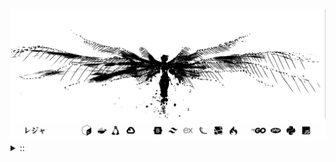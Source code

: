 <img src="./banner.png">
<details><summary> :: </summary>
<!--START_SECTION:waka-->

```
From: 09 August 2024 - To: 01 July 2025

Total Time: 1,578 hrs 27 mins

Python                     382 hrs 32 mins //////-------------------   22.43 %
PHP                        320 hrs 49 mins /////--------------------   18.81 %
Markdown                   218 hrs 3 mins  ///----------------------   12.79 %
Other                      126 hrs 47 mins //-----------------------   07.44 %
```

<!--END_SECTION:waka-->
</details>
